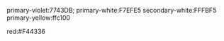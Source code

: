 primary-violet:7743DB;
primary-white:F7EFE5
secondary-white:FFFBF5
primary-yellow:ffc100

red:#F44336